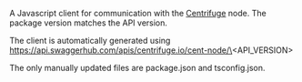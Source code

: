 A Javascript client for communication with the [Centrifuge](http://www.centrifuge.io/http://www.centrifuge.io/) node. 
The package version matches the API version.

The client is automatically generated using https://api.swaggerhub.com/apis/centrifuge.io/cent-node/\<API_VERSION\>

The only manually updated files are package.json and tsconfig.json.
